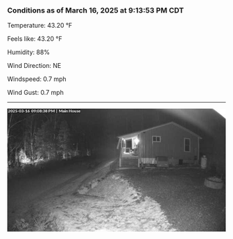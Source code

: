 ### Conditions as of March 16, 2025 at 9:13:53 PM CDT 

Temperature: 43.20 &deg;F

Feels like: 43.20 &deg;F

Humidity: 88%

Wind Direction: NE

Windspeed: 0.7 mph

Wind Gust: 0.7 mph

---

<img src="./images/latest.jpeg"/>

